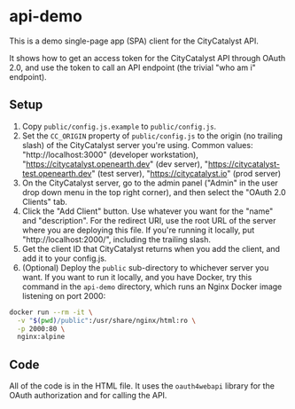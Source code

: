 # api-demo

This is a demo single-page app (SPA) client for the CityCatalyst API.

It shows how to get an access token for the CityCatalyst API through OAuth 2.0, and use the token to call an API endpoint (the trivial "who am i" endpoint).

## Setup

1. Copy `public/config.js.example` to `public/config.js`.
2. Set the `CC_ORIGIN` property of `public/config.js` to the origin (no trailing slash) of the
  CityCatalyst server you're using. Common values: "http://localhost:3000" (developer workstation),
  "https://citycatalyst.openearth.dev" (dev server), "https://citycatalyst-test.openearth.dev" (test server), "https://citycatalyst.io" (prod server)
3. On the CityCatalyst server, go to the admin panel ("Admin" in the user drop down menu in the top  right corner), and then select the "OAuth 2.0 Clients" tab.
4. Click the "Add Client" button. Use whatever you want for the "name" and "description". For the redirect URI, use the root URL of the server where you are deploying this file. If you're running it locally, put "http://localhost:2000/", including the trailing slash.
5. Get the client ID that CityCatalyst returns when you add the client, and add it to your config.js.
6. (Optional) Deploy the `public` sub-directory to whichever server you want. If you want to run
  it locally, and you have Docker, try this command in the `api-demo` directory, which runs an Nginx Docker image listening on port 2000:

```sh
docker run --rm -it \
  -v "$(pwd)/public":/usr/share/nginx/html:ro \
  -p 2000:80 \
  nginx:alpine
```

## Code

All of the code is in the HTML file. It uses the `oauth4webapi` library for the OAuth authorization
and for calling the API.